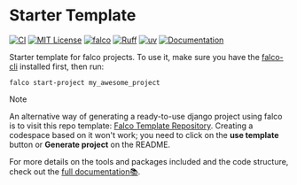# Starter Template

[![CI](https://github.com/falcopackages/starter-template/actions/workflows/ci.yml/badge.svg)](https://github.com/falcopackages/starter-template/actions/workflows/ci.yml)
[![MIT License](https://img.shields.io/badge/license-MIT-blue.svg)](https://github.com/falcopackages/starter-template/blob/main/LICENSE)
[![falco](https://img.shields.io/badge/built%20with-falco-success)](https://github.com/falcopackages/falco)
[![Ruff](https://img.shields.io/endpoint?url=https://raw.githubusercontent.com/astral-sh/ruff/main/assets/badge/v2.json)](https://github.com/astral-sh/ruff)
[![uv](https://img.shields.io/endpoint?url=https://raw.githubusercontent.com/astral-sh/uv/main/assets/badge/v0.json)](https://github.com/astral-sh/uv)
[![Documentation](https://readthedocs.org/projects/falco-starter-template/badge/?version=latest&style=flat)](https://beta.readthedocs.org/projects/falco-starter-template/builds/?version=latest)

Starter template for falco projects. To use it, make sure you have the [falco-cli](https://github.com/falcopackages/falco-cli) installed first, then run:

```shell
falco start-project my_awesome_project
```

> [!Note] 
> An alternative way of generating a ready-to-use django project using falco is to visit this 
> repo template: [Falco Template Repository](https://github.com/falcopackages/falco-template-repository). 
> Creating a codespace based on it won't work; you need to click on the **use template** button or **Generate project** on the README. 

For more details on the tools and packages included and the code structure, check out the [full documentation📚](https://fujin.oluwatobi.dev/en/latest/).
